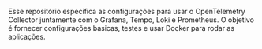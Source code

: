 Esse repositório especifica as configurações para usar o OpenTelemetry Collector juntamente com o Grafana, Tempo, Loki e Prometheus.
O objetivo é fornecer configurações basicas, testes e usar Docker para rodar as aplicações.
